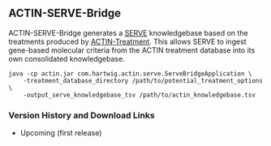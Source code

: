 ## ACTIN-SERVE-Bridge

ACTIN-SERVE-Bridge generates a [SERVE](https://github.com/hartwigmedical/hmftools/blob/master/serve/README.md) knowledgebase based on
the treatments produced by [ACTIN-Treatment](../treatment/README.md). This allows SERVE to ingest gene-based molecular criteria from the 
ACTIN treatment database into its own consolidated knowledgebase. 

```
java -cp actin.jar com.hartwig.actin.serve.ServeBridgeApplication \
    -treatment_database_directory /path/to/potential_treatment_options \
    -output_serve_knowledgebase_tsv /path/to/actin_knowledgebase.tsv
```

### Version History and Download Links
 - Upcoming (first release) 
 